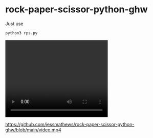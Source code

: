 # rock-paper-scissor-python-ghw
Just use 
```bash
python3 rps.py
```
<video width="320" height="240" controls>
  <source src="video.mp4" type="video/mp4">
</video>

https://github.com/jessmathews/rock-paper-scissor-python-ghw/blob/main/video.mp4
